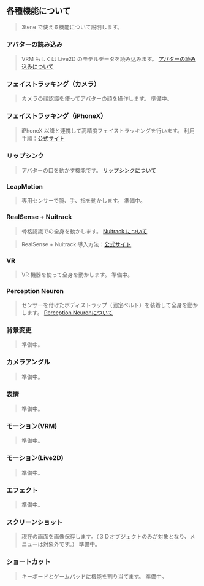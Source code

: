 ## 各種機能について

>3tene で使える機能について説明します。

### アバターの読み込み

>VRM もしくは Live2D のモデルデータを読み込みます。
>[アバターの読み込みについて](#AvaterSelect.md)


### フェイストラッキング（カメラ）

>カメラの顔認識を使ってアバターの顔を操作します。
>準備中。


### フェイストラッキング（iPhoneX）

>iPhoneX 以降と連携して高精度フェイストラッキングを行います。
>利用手順：<a href="https://3tene.com/iphonex_ft_howto" target="_blank">公式サイト</a>

<!--
利用手順： [公式サイト](https://3tene.com/iphonex_ft_howto){:target="_blank"}
-->

### リップシンク

>アバターの口を動かす機能です。
>[リップシンクについて](#lipsync.md)


### LeapMotion

>専用センサーで腕、手、指を動かします。
>準備中。


### RealSense + Nuitrack

>骨格認識での全身を動かします。
>[Nuitrack について](#nuitrack.md)

>RealSense + Nuitrack 導入方法：<a href="https://3tene.com/realsense_introduction/" target="_blank">公式サイト</a>



### VR

>VR 機器を使って全身を動かします。
>準備中。


### Perception Neuron

>センサーを付けたボディストラップ（固定ベルト）を装着して全身を動かします。
>[Perception Neuronについて](#PerceptionNeuron.md)


### 背景変更

>準備中。


### カメラアングル

>準備中。


### 表情

>準備中。


### モーション(VRM)

>準備中。


### モーション(Live2D)

>準備中。


### エフェクト

>準備中。


### スクリーンショット

>現在の画面を画像保存します。（３Ｄオブジェクトのみが対象となり、メニューは対象外です。）
>準備中。


### ショートカット

>キーボードとゲームパッドに機能を割り当てます。
>準備中。




